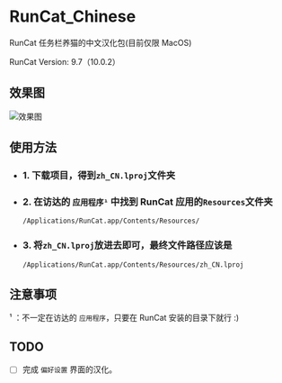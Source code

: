 # RunCat_Chinese

RunCat 任务栏养猫的中文汉化包(目前仅限 MacOS)

RunCat Version: 9.7（10.0.2）

## 效果图

![效果图](https://s3.bmp.ovh/imgs/2022/07/28/2548df1b958b7a19.png)

## 使用方法

- ### 1. 下载项目，得到`zh_CN.lproj`文件夹

- ### 2. 在访达的 `应用程序¹` 中找到 RunCat 应用的`Resources`文件夹

    ```path
    /Applications/RunCat.app/Contents/Resources/
    ```

- ### 3. 将`zh_CN.lproj`放进去即可，最终文件路径应该是

    ```path
    /Applications/RunCat.app/Contents/Resources/zh_CN.lproj
    ```

## 注意事项

¹ ：不一定在访达的 `应用程序`，只要在 RunCat 安装的目录下就行 :)

## TODO

- [ ] 完成 `偏好设置` 界面的汉化。
